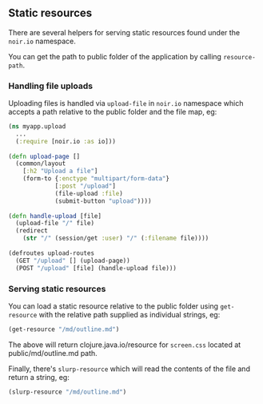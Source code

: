 ## Static resources

There are several helpers for serving static resources found under the `noir.io`
namespace.

You can get the path to public folder of the application by calling `resource-path`.

### Handling file uploads

Uploading files is handled via `upload-file` in `noir.io` namespace which accepts a 
path relative to the public folder and the file map, eg:

```clojure
(ns myapp.upload
  ...
  (:require [noir.io :as io]))
 
(defn upload-page []
  (common/layout
    [:h2 "Upload a file"]
    (form-to {:enctype "multipart/form-data"}
             [:post "/upload"]            
             (file-upload :file)            
             (submit-button "upload"))))
              
(defn handle-upload [file]
  (upload-file "/" file)
  (redirect
    (str "/" (session/get :user) "/" (:filename file))))
   
(defroutes upload-routes
  (GET "/upload" [] (upload-page))
  (POST "/upload" [file] (handle-upload file)))
```

### Serving static resources

You can load a static resource relative to the public folder using `get-resource`
with the relative path supplied as individual strings, eg:

```clojure
(get-resource "/md/outline.md")
```
The above will return clojure.java.io/resource for `screen.css` located at public/md/outline.md path.

Finally, there's `slurp-resource` which will read the contents of the file and
return a string, eg:

```clojure
(slurp-resource "/md/outline.md")
```



  
 






